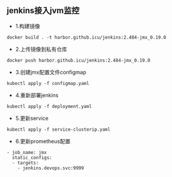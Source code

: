 ## jenkins接入jvm监控

- 1.构建镜像
```
docker build . -t harbor.github.icu/jenkins:2.484-jmx_0.19.0
```

- 2.上传镜像到私有仓库
```
docker push harbor.github.icu/jenkins:2.484-jmx_0.19.0
```

- 3.创建jmx配置文件configmap
```
kubectl apply -f configmap.yaml
```

- 4.重新部署jenkins
```
kubectl apply -f deployment.yaml
```

- 5.更新service
```
kubectl apply -f service-clusterip.yaml
```

- 6.更新prometheus配置
```
- job_name: jmx
  static_configs:
  - targets:
    - jenkins.devops.svc:9999
```
